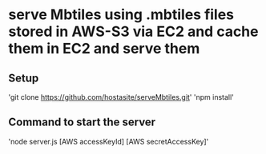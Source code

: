 serve Mbtiles using .mbtiles files stored in AWS-S3 via EC2 and cache them in EC2 and serve them
===============================================================================================
## Setup
  'git clone https://github.com/hostasite/serveMbtiles.git'
  'npm install'

## Command to start the server
  'node server.js [AWS accessKeyId] [AWS secretAccessKey]'
